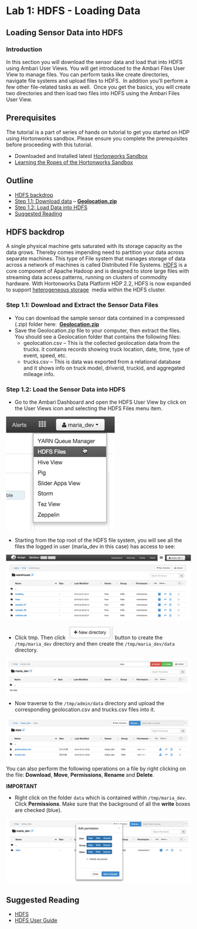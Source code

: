 # Lab 1: HDFS - Loading Data

## Loading Sensor Data into HDFS

### Introduction

In this section you will download the sensor data and load that into HDFS using Ambari User Views. You will get introduced to the Ambari Files User View to manage files. You can perform tasks like create directories, navigate file systems and upload files to HDFS.  In addition you’ll perform a few other file-related tasks as well.  Once you get the basics, you will create two directories and then load two files into HDFS using the Ambari Files User View.

## Prerequisites

The tutorial is a part of series of hands on tutorial to get you started on HDP using Hortonworks sandbox. Please ensure you complete the prerequisites before proceeding with this tutorial.

*   Downloaded and Installed latest [Hortonworks Sandbox](http://hortonworks.com/products/hortonworks-sandbox/#install)
*   [Learning the Ropes of the Hortonworks Sandbox](http://hortonworks.com/hadoop-tutorial/learning-the-ropes-of-the-hortonworks-sandbox/)

## Outline

*   [HDFS backdrop](#hdfs-backdrop)
*   [Step 1.1: Download data](#step1.1) – [**Geolocation.zip**](https://app.box.com/HadoopCrashCourseData)
*   [Step 1.2: Load Data into HDFS](#step1.2)
*   [Suggested Reading](#suggested-reading)

## HDFS backdrop <a id="hdfs-backdrop"></a>

A single physical machine gets saturated with its storage capacity as the data grows. Thereby comes impending need to partition your data across separate machines. This type of File system that manages storage of data across a network of machines is called Distributed File Systems. [HDFS](http://hortonworks.com/blog/thinking-about-the-hdfs-vs-other-storage-technologies/) is a core component of Apache Hadoop and is designed to store large files with streaming data access patterns, running on clusters of commodity hardware. With Hortonworks Data Platform HDP 2.2, HDFS is now expanded to support [heterogeneous storage](http://hortonworks.com/blog/heterogeneous-storage-policies-hdp-2-2/)  media within the HDFS cluster.

### Step 1.1: Download and Extract the Sensor Data Files <a id="step1.1"></a>

*   You can download the sample sensor data contained in a compressed (.zip) folder here:  [**Geolocation.zip**](https://app.box.com/HadoopCrashCourseData)
*   Save the Geolocation.zip file to your computer, then extract the files. You should see a Geolocation folder that contains the following files:
    *   geolocation.csv – This is the collected geolocation data from the trucks. it contains records showing truck location, date, time, type of event, speed, etc.
    *   trucks.csv – This is data was exported from a relational database and it shows info on truck model, driverid, truckid, and aggregated mileage info.

### Step 1.2: Load the Sensor Data into HDFS <a id="step1.2"></a>

*   Go to the Ambari Dashboard and open the HDFS User View by click on the User Views icon and selecting the HDFS Files menu item.


![Screen Shot 2015-07-21 at 10.17.21 AM](/assets/hello-hdp/hdfs_files_view_hello_hdp_lab1.png)


*   Starting from the top root of the HDFS file system, you will see all the files the logged in user (maria_dev in this case) has access to see:


![Lab2_2](/assets/hello-hdp/hdfs_files_user_view_maria_dev_hello_hdp.png)


*   Click tmp. Then click  ![Lab2_3](/assets/hello-hdp/Lab2_3.png) button to create the `/tmp/maria_dev` directory and then create the `/tmp/maria_dev/data` directory.


![Screen Shot 2015-07-27 at 9.42.07 PM](/assets/hello-hdp/maria_dev_create_new_dir_data_hello_hdp_lab1.png)


*   Now traverse to the `/tmp/admin/data` directory and upload the corresponding geolocation.csv and trucks.csv files into it.


![Screen Shot 2015-07-27 at 9.43.28 PM](/assets/hello-hdp/uploaded_geolocation_files_data_hello_hdp_lab1.png)


You can also perform the following operations on a file by right clicking on the file: **Download**, **Move**, **Permissions**, **Rename** and **Delete**.

**IMPORTANT**

- Right click on the folder `data` which is contained within `/tmp/maria_dev`. Click **Permissions**. Make sure that the background of all the **write** boxes are checked (blue).


![Lab2_5](/assets/hello-hdp/edit_permissions_data_folder_hello_hdp_lab1.png)


## Suggested Reading <a id="suggested-reading"></a>
- [HDFS](http://hortonworks.com/hadoop/hdfs/)
- [HDFS User Guide](https://hadoop.apache.org/docs/stable/hadoop-project-dist/hadoop-hdfs/HdfsUserGuide.html)
